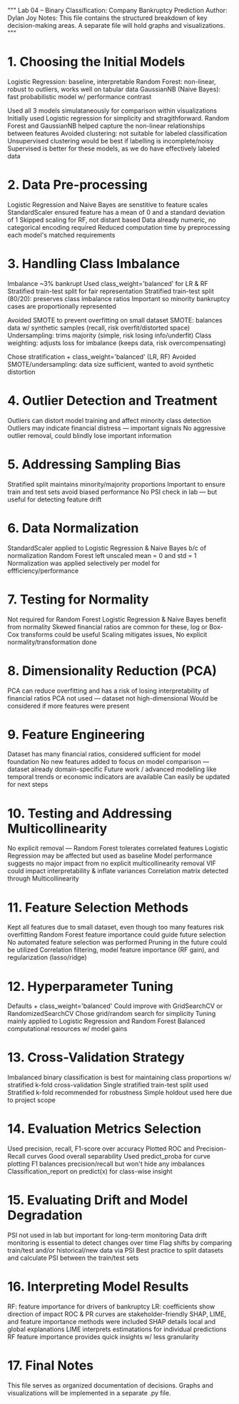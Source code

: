 """
Lab 04 – Binary Classification: Company Bankruptcy Prediction
Author: Dylan Joy
Notes: This file contains the structured breakdown of key decision-making areas.
A separate file will hold graphs and visualizations.
"""


# 1. Choosing the Initial Models

Logistic Regression: baseline, interpretable
Random Forest: non-linear, robust to outliers, works well on tabular data
GaussianNB (Naive Bayes): fast probabilistic model w/ performance contrast

Used all 3 models simulataneously for comparison within visualizations
Initially used Logistic regression for simplicity and stragithforward.
Random Forest and GaussianNB helped capture the non-linear relationships between features
Avoided clustering: not suitable for labeled classification
Unsupervised clustering would be best if labelling is incomplete/noisy
Supervised is better for these models, as we do have effectively labeled data


# 2. Data Pre-processing

Logistic Regression and Naive Bayes are senstitive to feature scales
StandardScaler ensured feature has a mean of 0 and a standard deviation of 1
Skipped scaling for RF, not distant based
Data already numeric, no categorical encoding required
Reduced computation time by preprocessing each model's matched requirements


# 3. Handling Class Imbalance

Imbalance ~3% bankrupt
Used class_weight='balanced' for LR & RF
Stratified train-test split for fair representation
Stratified train-test split (80/20): preserves class imbalance ratios
Important so minority bankruptcy cases are proportionally represented

Avoided SMOTE to prevent overfitting on small dataset
SMOTE: balances data w/ synthetic samples (recall, risk overfit/distorted space)
Undersampling: trims majority (simple, risk losing info/underfit)
Class weighting: adjusts loss for imbalance (keeps data, risk overcompensating)

Chose stratification + class_weight='balanced' (LR, RF)
Avoided SMOTE/undersampling: data size sufficient, wanted to avoid synthetic distortion

# 4. Outlier Detection and Treatment

Outliers can distort model training and affect minority class detection
Outliers may indicate financial distress — important signals
No aggressive outlier removal, could blindly lose important information


# 5. Addressing Sampling Bias

Stratified split maintains minority/majority proportions
Important to ensure train and test sets avoid biased performance
No PSI check in lab — but useful for detecting feature drift


# 6. Data Normalization

StandardScaler applied to Logistic Regression & Naive Bayes b/c of normalization
Random Forest left unscaled
mean = 0 and std = 1
Normalization was applied selectively per model for effficiency/performance


# 7. Testing for Normality

Not required for Random Forest
Logistic Regression & Naive Bayes benefit from normality
Skewed financial ratios are common for these, log or Box-Cox transforms could be useful
Scaling mitigates issues, No explicit normality/transformation done


# 8. Dimensionality Reduction (PCA)

PCA can reduce overfitting and has a risk of losing interpretability of financial ratios
PCA not used — dataset not high-dimensional
Would be considered if more features were present


# 9. Feature Engineering

Dataset has many financial ratios, considered sufficient for model foundation
No new features added to focus on model comparison — dataset already domain-specific
Future work / advanced modelling like temporal trends or economic indicators are available
Can easily be updated for next steps


# 10. Testing and Addressing Multicollinearity

No explicit removal — Random Forest tolerates correlated features
Logistic Regression may be affected but used as baseline
Model performance suggests no major impact from no explicit multicollinearity removal
VIF could impact interpretability & inflate variances
Correlation matrix detected through Multicollinearity


# 11. Feature Selection Methods

Kept all features due to small dataset, even though too many features risk overfitting
Random Forest feature importance could guide future selection
No automated feature selection was performed
Pruning in the future could be utilized
Correlation filtering, model feature importance (RF gain), and regularization (lasso/ridge)


# 12. Hyperparameter Tuning

Defaults + class_weight='balanced'
Could improve with GridSearchCV or RandomizedSearchCV
Chose grid/random search for simplicity
Tuning mainly applied to Logistic Regression and Random Forest
Balanced computational resources w/ model gains


# 13. Cross-Validation Strategy

Imbalanced binary classification is best for maintaining class proportions w/ stratified k-fold cross-validation
Single stratified train-test split used
Stratified k-fold recommended for robustness
Simple holdout used here due to project scope


# 14. Evaluation Metrics Selection

Used precision, recall, F1-score over accuracy
Plotted ROC and Precision-Recall curves
Good overall separability
Used predict_proba for curve plotting
F1 balances precision/recall but won't hide any imbalances
Classification_report on predict(x) for class-wise insight 


# 15. Evaluating Drift and Model Degradation

PSI not used in lab but important for long-term monitoring
Data drift monitoring is essential to detect changes over time
Flag shifts by comparing train/test and/or historical/new data via PSI
Best practice to split datasets and calculate PSI between the train/test sets


# 16. Interpreting Model Results

RF: feature importance for drivers of bankruptcy
LR: coefficients show direction of impact
ROC & PR curves are stakeholder-friendly
SHAP, LIME, and feature importance methods were included
SHAP details local and global explanations
LIME interprets estimatations for individual predictions
RF feature importance provides quick insights w/ less granularity

# 17. Final Notes

This file serves as organized documentation of decisions.
Graphs and visualizations will be implemented in a separate .py file.
